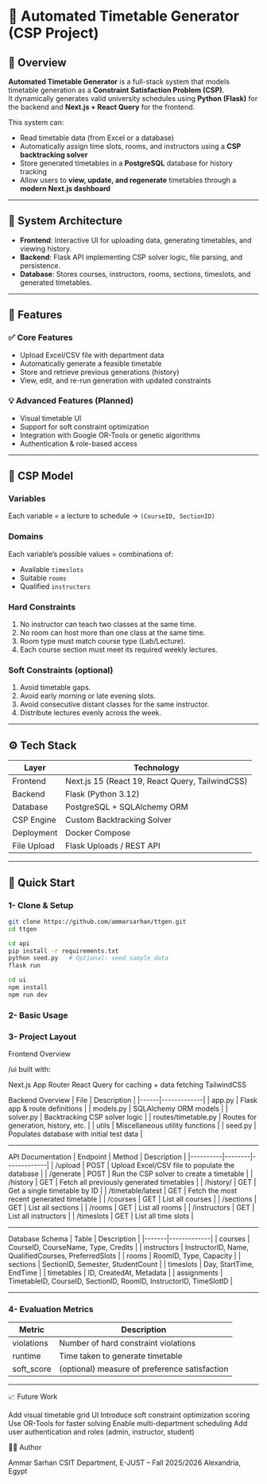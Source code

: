 # 🧠 Automated Timetable Generator (CSP Project)

## 📘 Overview

**Automated Timetable Generator** is a full-stack system that models timetable generation as a **Constraint Satisfaction Problem (CSP)**.  
It dynamically generates valid university schedules using **Python (Flask)** for the backend and **Next.js + React Query** for the frontend.

This system can:
- Read timetable data (from Excel or a database)
- Automatically assign time slots, rooms, and instructors using a **CSP backtracking solver**
- Store generated timetables in a **PostgreSQL** database for history tracking
- Allow users to **view, update, and regenerate** timetables through a **modern Next.js dashboard**

---

## 🧩 System Architecture


- **Frontend**: Interactive UI for uploading data, generating timetables, and viewing history.
- **Backend**: Flask API implementing CSP solver logic, file parsing, and persistence.
- **Database**: Stores courses, instructors, rooms, sections, timeslots, and generated timetables.

---

## 🎯 Features

### ✅ Core Features
- Upload Excel/CSV file with department data
- Automatically generate a feasible timetable
- Store and retrieve previous generations (history)
- View, edit, and re-run generation with updated constraints

### 💡 Advanced Features (Planned)
- Visual timetable UI
- Support for soft constraint optimization
- Integration with Google OR-Tools or genetic algorithms
- Authentication & role-based access

---

## 🧠 CSP Model

### Variables
Each variable = a lecture to schedule → `(CourseID, SectionID)`

### Domains
Each variable’s possible values = combinations of:
- Available `timeslots`
- Suitable `rooms`
- Qualified `instructors`

### Hard Constraints
1. No instructor can teach two classes at the same time.
2. No room can host more than one class at the same time.
3. Room type must match course type (Lab/Lecture).
4. Each course section must meet its required weekly lectures.

### Soft Constraints (optional)
1. Avoid timetable gaps.
2. Avoid early morning or late evening slots.
3. Avoid consecutive distant classes for the same instructor.
4. Distribute lectures evenly across the week.

---

## ⚙️ Tech Stack

| Layer | Technology |
|-------|-------------|
| Frontend | Next.js 15 (React 19, React Query, TailwindCSS) |
| Backend | Flask (Python 3.12) |
| Database | PostgreSQL + SQLAlchemy ORM |
| CSP Engine | Custom Backtracking Solver |
| Deployment | Docker Compose |
| File Upload | Flask Uploads / REST API |

---

## 🚀 Quick Start

### 1- Clone & Setup

```bash
git clone https://github.com/ammarsarhan/ttgen.git
cd ttgen

cd api
pip install -r requirements.txt
python seed.py   # Optional: seed sample data
flask run

cd ui
npm install
npm run dev
```

### 2- Basic Usage


### 3- Project Layout
Frontend Overview

/ui built with:

Next.js App Router
React Query for caching + data fetching
TailwindCSS

Backend Overview
| File | Description |
|------|-------------|
| app.py | Flask app & route definitions |
| models.py	| SQLAlchemy ORM models |
| solver.py | Backtracking CSP solver logic |
| routes/timetable.py | Routes for generation, history, etc. |
| utils | Miscellaneous utility functions |
| seed.py | Populates database with initial test data |

---

API Documentation
| Endpoint | Method | Description |
|----------|--------|-------------|
| /upload | POST | Upload Excel/CSV file to populate the database |
| /generate | POST | Run the CSP solver to create a timetable |
| /history | GET | Fetch all previously generated timetables |
| /history/<id> | GET | Get a single timetable by ID |
| /timetable/latest | GET | Fetch the most recent generated timetable |
| /courses | GET | List all courses |
| /sections | GET | List all sections |
| /rooms | GET | List all rooms |
| /instructors | GET | List all instructors |
| /timeslots | GET | List all time slots |

---

Database Schema
| Table | Description |
|-------|-------------|
| courses | CourseID, CourseName, Type, Credits |
| instructors | InstructorID, Name, QualifiedCourses, PreferredSlots |
| rooms | RoomID, Type, Capacity |
| sections | SectionID, Semester, StudentCount |
| timeslots | Day, StartTime, EndTime |
| timetables | ID, CreatedAt, Metadata |
| assignments | TimetableID, CourseID, SectionID, RoomID, InstructorID, TimeSlotID |

---

### 4- Evaluation Metrics
| Metric | Description |
|--------|-------------|
| violations | Number of hard constraint violations |
| runtime | Time taken to generate timetable |
| soft_score | (optional) measure of preference satisfaction |

---

📈 Future Work

Add visual timetable grid UI
Introduce soft constraint optimization scoring
Use OR-Tools for faster solving
Enable multi-department scheduling
Add user authentication and roles (admin, instructor, student)

🧑‍💻 Author

Ammar Sarhan
CSIT Department, E-JUST – Fall 2025/2026
Alexandria, Egypt
